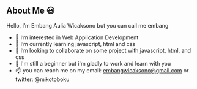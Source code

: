 ## About Me 😃

Hello, I’m Embang Aulia Wicaksono but you can call me embang
- 👀 I’m interested in Web Application Development
- 🌱 I’m currently learning javascript, html and css
- 💞️ I’m looking to collaborate on some project with javascript, html, and css
- 🔰  I'm still a beginner but i'm gladly to work and learn with you
- 📫 you can reach me on my email: embangwicaksono@gmail.com or twitter: @mikotoboku


